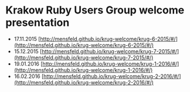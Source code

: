 # Krakow Ruby Users Group welcome presentation

* 17.11.2015 [http://mensfeld.github.io/krug-welcome/krug-6-2015/#/](http://mensfeld.github.io/krug-welcome/krug-6-2015/#/)
* 15.12.2015 [http://mensfeld.github.io/krug-welcome/krug-7-2015/#/](http://mensfeld.github.io/krug-welcome/krug-7-2015/#/)
* 19.01.2016 [http://mensfeld.github.io/krug-welcome/krug-1-2016/#/](http://mensfeld.github.io/krug-welcome/krug-1-2016/#/)
* 16.02.2016 [http://mensfeld.github.io/krug-welcome/krug-2-2016/#/](http://mensfeld.github.io/krug-welcome/krug-2-2016/#/)
